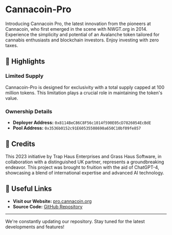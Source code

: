 # Cannacoin-Pro

Introducing Cannacoin Pro, the latest innovation from the pioneers at Cannacoin, who first emerged in the scene with NWGT.org in 2014. Experience the simplicity and potential of an Avalanche token tailored for cannabis enthusiasts and blockchain investors. Enjoy investing with zero taxes.

## 🌟 Highlights

### Limited Supply
Cannacoin-Pro is designed for exclusivity with a total supply capped at 100 million tokens. This limitation plays a crucial role in maintaining the token's value.

### Ownership Details
- **Deployer Address:** `0x8114BeC86C8F56c1014f590E05cD7826054EcBdE`
- **Pool Address:** `0x3536b0152c91E60535508690a650C10bf09fe857`

## 📜 Credits

This 2023 initiative by Trap Haus Enterprises and Grass Haus Software, in collaboration with a distinguished UK partner, represents a groundbreaking endeavor. This project was brought to fruition with the aid of ChatGPT-4, showcasing a blend of international expertise and advanced AI technology.

## 🔗 Useful Links
- **Visit our Website:** [pro.cannacoin.org](https://pro.cannacoin.org)
- **Source Code:** [GitHub Repository](https://github.com/grasshaussoftware/cannacoinpro-website)

---

We're constantly updating our repository. Stay tuned for the latest developments and features!
